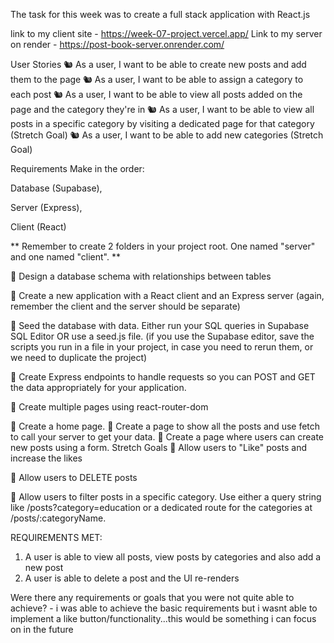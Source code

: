 The task for this week was to create a full stack application with React.js

link to my client site - https://week-07-project.vercel.app/
Link to my server on render - https://post-book-server.onrender.com/


User Stories
🐿️ As a user, I want to be able to create new posts and add them to the page
🐿️ As a user, I want to be able to assign a category to each post
🐿️ As a user, I want to be able to view all posts added on the page and the category they're in
🐿️ As a user, I want to be able to view all posts in a specific category by visiting a dedicated page for that category (Stretch Goal)
🐿️ As a user, I want to be able to add new categories (Stretch Goal)

Requirements
Make in the order:

Database (Supabase), 

Server (Express),

Client (React)

 ** Remember to create 2 folders in your project root. One named "server" and one named "client". **

🎯 Design a database schema with relationships between tables

🎯 Create a new application with a React client and an Express server
(again, remember the client and the server should be separate)

🎯 Seed the database with data. Either run your SQL queries in Supabase SQL Editor OR use a seed.js file. (if you use the Supabase editor, save the scripts you run in a file in your project, in case you need to rerun them, or we need to duplicate the project)

🎯 Create Express endpoints to handle requests so you can POST and GET the data appropriately for your application.

🎯 Create multiple pages using react-router-dom

🎯 Create a home page.
🎯 Create a page to show all the posts and use fetch to call your server to get your data.
🎯 Create a page where users can create new posts using a form.
Stretch Goals
🏹 Allow users to "Like" posts and increase the likes

🏹 Allow users to DELETE posts

🏹 Allow users to filter posts in a specific category. Use either a query string like /posts?category=education or a dedicated route for the categories at /posts/:categoryName.



REQUIREMENTS MET:
1) A user is able to view all posts, view posts by categories and also add a new post
2) A user is able to delete a post and the UI re-renders 

Were there any requirements or goals that you were not quite able to achieve? - i was able to achieve the basic requirements but i wasnt able to implement a like button/functionality...this would be something i can focus on in the future